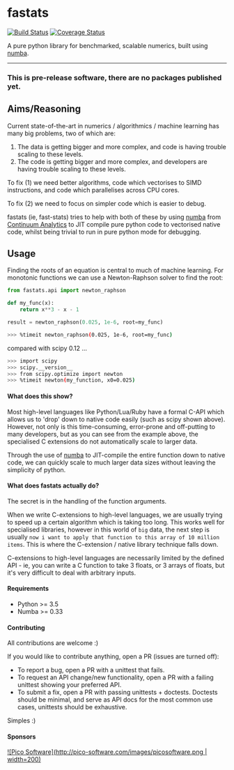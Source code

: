 # fastats
[![Build Status](https://travis-ci.org/fastats/fastats.svg?branch=master)](https://travis-ci.org/fastats/fastats)
[![Coverage Status](https://coveralls.io/repos/github/fastats/fastats/badge.svg?branch=master)](https://coveralls.io/github/fastats/fastats?branch=master)

A pure python library for benchmarked, scalable numerics, built using [numba](http://numba.pydata.org/).

---

### **This is pre-release software, there are no packages published yet.**

## Aims/Reasoning


Current state-of-the-art in numerics / algorithmics / machine learning has many big problems, two of which are:

1. The data is getting bigger and more complex, and code is having trouble scaling to these levels.
2. The code is getting bigger and more complex, and developers are having trouble scaling to these levels.

To fix (1) we need better algorithms, code which vectorises to SIMD instructions, and code which parallelises across CPU cores.

To fix (2) we need to focus on simpler code which is easier to debug.

fastats (ie, fast-stats) tries to help with both of these by using [numba](http://numba.pydata.org/) from [Continuum Analytics](https://www.continuum.io/) to JIT compile pure python code to vectorised native code, whilst being trivial to run in pure python mode for debugging.

## Usage

Finding the roots of an equation is central to much of machine learning. For monotonic functions we can use a Newton-Raphson solver to find the root:

```python
from fastats.api import newton_raphson

def my_func(x):
    return x**3 - x - 1

result = newton_raphson(0.025, 1e-6, root=my_func)
```


```bash
>>> %timeit newton_raphson(0.025, 1e-6, root=my_func)

```

compared with scipy 0.12 ...

 ```bash
 >>> import scipy
 >>> scipy.__version__
 >>> from scipy.optimize import newton
 >>> %timeit newton(my_function, x0=0.025)

 ```


#### What does this show?

Most high-level languages like Python/Lua/Ruby have a formal C-API which allows us to 'drop' down to native code easily (such as scipy shown above). However, not only is this time-consuming, error-prone and off-putting to many developers, but as you can see from the example above, the specialised C extensions do not automatically scale to larger data.

Through the use of [numba](http://numba.pydata.org/) to JIT-compile the entire function down to native code, we can quickly scale to much larger data sizes without leaving the simplicity of python.

#### What does fastats actually do?

The secret is in the handling of the function arguments.

When we write C-extensions to high-level languages, we are usually trying to speed up a certain algorithm which is taking too long. This works well for specialised libraries, however in this world of `big` data, the next step is usually `now i want to apply that function to this array of 10 million items`. This is where the C-extension / native library technique falls down.


C-extensions to high-level languages are necessarily limited by the defined API - ie, you can write a C function to take 3 floats, or 3 arrays of floats, but it's very difficult to deal with arbitrary inputs.

#### Requirements

- Python >= 3.5
- Numba >= 0.33


#### Contributing

All contributions are welcome :)

If you would like to contribute anything, open a PR (issues are turned off):

- To report a bug, open a PR with a unittest that fails.
- To request an API change/new functionality, open a PR with a failing unittest showing your preferred API.
- To submit a fix, open a PR with passing unittests + doctests. Doctests should be minimal, and serve as API docs for the most common use cases, unittests should be exhaustive.

Simples :)

#### Sponsors

[![Pico Software](http://pico-software.com/images/picosoftware.png | width=200)](https://www.pico-software.com)
